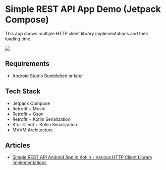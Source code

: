 # Simple REST API App Demo (Jetpack Compose)

This app shows multiple HTTP client library implementations and their loading time.

![](screenshots/Simple_REST_API_Android_App_in_Kotlin_01.gif)

## Requirements
- Android Studio Bumblebee or later

## Tech Stack
- Jetpack Compose
- Retrofit + Moshi
- Retrofit + Gson
- Retrofit + Kotlin Serialization
- Ktor Client + Kotlin Serialization
- MVVM Architecture

## Articles
- [Simple REST API Android App in Kotlin - Various HTTP Client Library Implementations](https://vtsen.hashnode.dev/simple-rest-api-android-app-in-kotlin-various-http-client-library-implementations)
